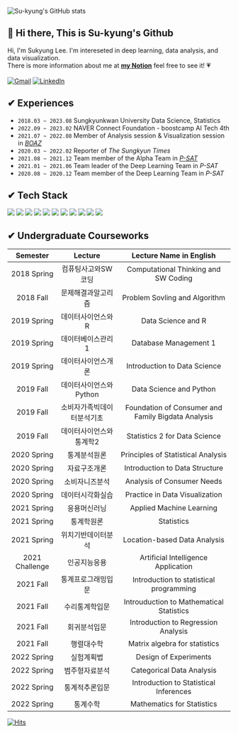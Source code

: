![Su-kyung's GitHub stats](https://github-readme-stats.vercel.app/api?username=41ow1ives&show_icons=true&theme=vue&count_private=true)



## 🐰 Hi there, This is Su-kyung's Github
Hi, I'm Sukyung Lee. I'm intereseted in deep learning, data analysis, and data visualization.  
There is more information about me at **[my Notion](https://41ow1ives.notion.site/Portfolio-3674b1051709484a9e33a3e50138db1b)** feel free to see it! 💗 
<br/>
<br/>
[![Gmail](https://img.shields.io/badge/Gmail-D14836?style=for-the-badge&logo=gmail&logoColor=white&style=flat&link=mailto:77601251a@gmail.com)](mailto:77601251a@gmail.com)
[![LinkedIn](https://img.shields.io/badge/linkedin-%230077B5.svg?style=for-the-badge&logo=linkedin&logoColor=white&style=flat&link=https://www.linkedin.com/in/%EC%88%98%EA%B2%BD-%EC%9D%B4-a9b628264/)](https://www.linkedin.com/in/%EC%88%98%EA%B2%BD-%EC%9D%B4-a9b628264/)


## ✔ Experiences
- `2018.03 ~ 2023.08` Sungkyunkwan University Data Science, Statistics
- `2022.09 ~ 2023.02` NAVER Connect Foundation - boostcamp AI Tech 4th
- `2021.07 ~ 2022.08` Member of Analysis session & Visualization session in <i>[BOAZ](https://github.com/BOAZ-bigdata)</i>
- `2020.03 ~ 2022.02` Reporter of <i>The Sungkyun Times</i>
- `2021.08 ~ 2021.12` Team member of the Alpha Team in <i>[P-SAT](https://github.com/p-sat)</i>
- `2021.01 ~ 2021.06` Team leader of the Deep Learning Team in <i>P-SAT</i>
- `2020.08 ~ 2020.12` Team member of the Deep Learning Team in <i>P-SAT</i>



## ✔ Tech Stack
<img src="https://img.shields.io/badge/Python-3776AB?style=flat&logo=Python&logoColor=white"/>  <img src="https://img.shields.io/badge/PyTorch-%23EE4C2C.svg?style=flat&logo=PyTorch&logoColor=white"/>
<img src = "https://img.shields.io/badge/TensorFlow-%23FF6F00.svg?style=flat&logo=TensorFlow&logoColor=white"/> <img src="https://img.shields.io/badge/-streamlit-red?style=flat&logo=Streamlit&logoColor=white"/> <img src = "https://img.shields.io/badge/-selenium-%43B02A?style=flat&logo=selenium&logoColor=white"/> <img src = "https://img.shields.io/badge/JavaScript-F7DF1E.svg?style=flat&logo=JavaScript&logoColor=white"/> <img src = "https://img.shields.io/badge/react-61DAFB.svg?style=flat&logo=react&logoColor=white"/> <img src="https://img.shields.io/badge/R-276DC3?style=flat&logo=R&logoColor=white"/> <img src="https://img.shields.io/badge/Tableau-E97627?style=flat&logo=Tableau&logoColor=white"/> <img src="https://img.shields.io/badge/-QGIS-brightgreen?style=flat&logo=Qgis&logoColor=white"/> <img src = "https://img.shields.io/badge/mysql-%2300f.svg?style=flat&logo=mysql&logoColor=white"/>



## ✔ Undergraduate Courseworks
|    Semester    |           Lecture          |               Lecture Name in English              |
|:--------------:|:--------------------------:|:--------------------------------------------------:|
|   2018 Spring  |     컴퓨팅사고와SW코딩     |        Computational Thinking and SW Coding        |
|    2018 Fall   |     문제해결과알고리즘     |            Problem Sovling and Algorithm           |
|   2019 Spring  |      데이터사이언스와R     |                 Data Science and R                 |
|   2019 Spring  |      데이터베이스관리1     |                Database Management 1               |
|   2019 Spring  |     데이터사이언스개론     |            Introduction to Data Science            |
|    2019 Fall   |   데이터사이언스와Python   |               Data Science and Python              |
|    2019 Fall   | 소비자가족빅데이터분석기초 | Foundation of Consumer and Family Bigdata Analysis |
|    2019 Fall   |   데이터사이언스와통계학2  |            Statistics 2 for Data Science           |
|   2020 Spring  |        통계분석원론        |         Principles of Statistical Analysis         |
|   2020 Spring  |        자료구조개론        |           Introduction to Data Structure           |
|   2020 Spring  |       소비자니즈분석       |             Analysis of Consumer Needs             |
|   2020 Spring  |      데이터시각화실습      |           Practice in Data Visualization           |
|   2021 Spring  |        응용머신러닝        |              Applied Machine Learning              |
|   2021 Spring  |         통계학원론         |                     Statistics                     |
|   2021 Spring  |     위치기반데이터분석     |            Location-based Data Analysis            |
| 2021 Challenge |        인공지능응용        |         Artificial Intelligence Application        |
|    2021 Fall   |     통계프로그래밍입문     |       Introduction to statistical programming      |
|    2021 Fall   |       수리통계학입문       |      Introuduction to Mathematical Statistics      |
|    2021 Fall   |        회귀분석입문        |         Introduction to Regression Analysis        |
|    2021 Fall   |         행렬대수학         |            Matrix algebra for statistics           |
|   2022 Spring  |         실험계획법         |                Design of Experiments               |
|   2022 Spring  |       범주형자료분석       |              Categorical Data Analysis             |
|   2022 Spring  |       통계적추론입문       |       Introduction to Statistical Inferences       |
|   2022 Spring  |          통계수학          |             Mathematics for Statistics             |



[![Hits](https://hits.seeyoufarm.com/api/count/incr/badge.svg?url=https%3A%2F%2Fgithub.com%2F41ow1ives%2F&count_bg=%23FFE565&title_bg=%23555555&icon=&icon_color=%23E7E7E7&title=hits&edge_flat=false)](https://hits.seeyoufarm.com)


